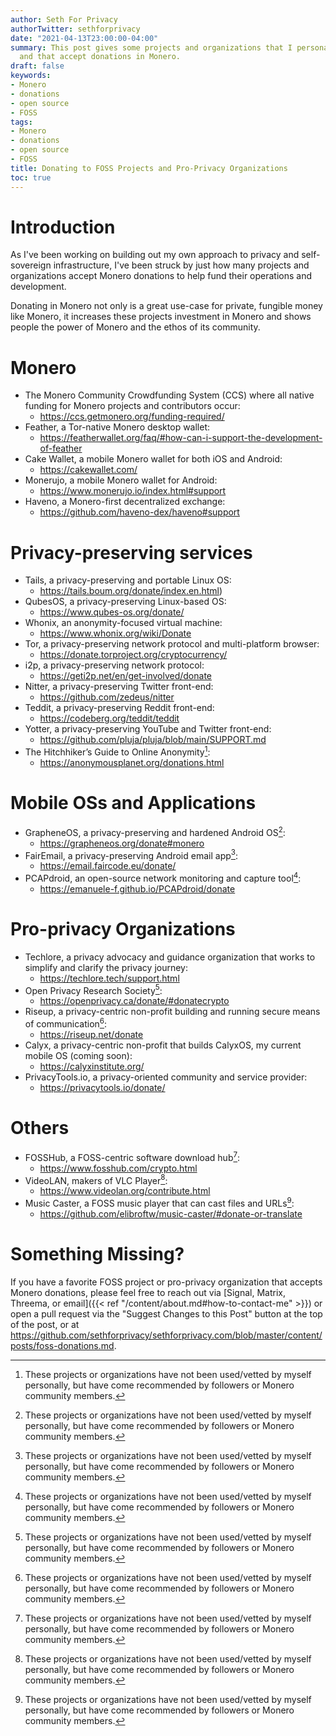 ```yaml
---
author: Seth For Privacy
authorTwitter: sethforprivacy
date: "2021-04-13T23:00:00-04:00"
summary: This post gives some projects and organizations that I personally love
  and that accept donations in Monero.
draft: false
keywords:
- Monero
- donations
- open source
- FOSS
tags:
- Monero
- donations
- open source
- FOSS
title: Donating to FOSS Projects and Pro-Privacy Organizations
toc: true
---
```


# Introduction

As I've been working on building out my own approach to privacy and self-sovereign infrastructure, I've been struck by just how many projects and organizations accept Monero donations to help fund their operations and development.

Donating in Monero not only is a great use-case for private, fungible money like Monero, it increases these projects investment in Monero and shows people the power of Monero and the ethos of its community.

# Monero

- The Monero Community Crowdfunding System (CCS) where all native funding for Monero projects and contributors occur:  
  - <https://ccs.getmonero.org/funding-required/>
- Feather, a Tor-native Monero desktop wallet:  
  - <https://featherwallet.org/faq/#how-can-i-support-the-development-of-feather>
- Cake Wallet, a mobile Monero wallet for both iOS and Android:  
  - <https://cakewallet.com/>
- Monerujo, a mobile Monero wallet for Android:  
  - <https://www.monerujo.io/index.html#support>
- Haveno, a Monero-first decentralized exchange:  
  - <https://github.com/haveno-dex/haveno#support>

# Privacy-preserving services

- Tails, a privacy-preserving and portable Linux OS:
  - <https://tails.boum.org/donate/index.en.html>)
- QubesOS, a privacy-preserving Linux-based OS:
  - <https://www.qubes-os.org/donate/>
- Whonix, an anonymity-focused virtual machine:  
  - <https://www.whonix.org/wiki/Donate>
- Tor, a privacy-preserving network protocol and multi-platform browser:  
  - <https://donate.torproject.org/cryptocurrency/>
- i2p, a privacy-preserving network protocol:  
  - <https://geti2p.net/en/get-involved/donate>
- Nitter, a privacy-preserving Twitter front-end:  
  - <https://github.com/zedeus/nitter>
- Teddit, a privacy-preserving Reddit front-end:  
  - <https://codeberg.org/teddit/teddit>
- Yotter, a privacy-preserving YouTube and Twitter front-end:
  - <https://github.com/pluja/pluja/blob/main/SUPPORT.md>
- The Hitchhiker’s Guide to Online Anonymity[^1]:  
  - <https://anonymousplanet.org/donations.html>

# Mobile OSs and Applications

- GrapheneOS, a privacy-preserving and hardened Android OS[^1]:  
  - <https://grapheneos.org/donate#monero>
- FairEmail, a privacy-preserving Android email app[^1]:  
  - <https://email.faircode.eu/donate/>
- PCAPdroid, an open-source network monitoring and capture tool[^1]:  
  - <https://emanuele-f.github.io/PCAPdroid/donate>

# Pro-privacy Organizations

- Techlore, a privacy advocacy and guidance organization that works to simplify and clarify the privacy journey:  
  - <https://techlore.tech/support.html>
- Open Privacy Research Society[^1]:  
  - <https://openprivacy.ca/donate/#donatecrypto>
- Riseup, a privacy-centric non-profit building and running secure means of communication[^1]:  
  - <https://riseup.net/donate>
- Calyx, a privacy-centric non-profit that builds CalyxOS, my current mobile OS (coming soon):  
  - <https://calyxinstitute.org/>
- PrivacyTools.io, a privacy-oriented community and service provider:  
  - <https://privacytools.io/donate/>

# Others

- FOSSHub, a FOSS-centric software download hub[^1]:  
  - <https://www.fosshub.com/crypto.html>
- VideoLAN, makers of VLC Player[^1]:  
  - <https://www.videolan.org/contribute.html>
- Music Caster, a FOSS music player that can cast files and URLs[^1]:
  - <https://github.com/elibroftw/music-caster/#donate-or-translate>

[^1]: These projects or organizations have not been used/vetted by myself personally, but have come recommended by followers or Monero community members.

# Something Missing?

If you have a favorite FOSS project or pro-privacy organization that accepts Monero donations, please feel free to reach out via [Signal, Matrix, Threema, or email]({{< ref "/content/about.md#how-to-contact-me" >}}) or open a pull request via the "Suggest Changes to this Post" button at the top of the post, or at <https://github.com/sethforprivacy/sethforprivacy.com/blob/master/content/posts/foss-donations.md>.
